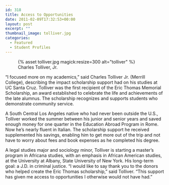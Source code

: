 ```yaml
---
id: 318
title: Access to Opportunities
date: 2011-02-09T17:32:53+00:00
layout: post
excerpt: ""
thumbnail_image: tolliver.jpg
categories:
  - Featured
  - Student Profiles
---
```

<figure class="inline-image right">
{% asset tolliver.jpg magick:resize=300 alt="tolliver" %}<figcaption>Charles Tolliver, Jr.</figcaption></figure>

“I focused more on my academics,” said Charles Tolliver Jr. (Merrill College), describing the impact scholarship support had on his studies at UC Santa Cruz. Tolliver was the first recipient of the Eric Thomas Memorial Scholarship, an award established to celebrate the life and achievements of the late alumnus. The scholarship recognizes and supports students who demonstrate community service.

A South Central Los Angeles native who had never been outside the U.S., Tolliver worked the summer between his junior and senior years and saved enough money for one quarter in the Education Abroad Program in Rome. Now he&#8217;s nearly fluent in Italian. The scholarship support he received supplemented his savings, enabling him to get more out of the trip and not have to worry about fees and book expenses as he completed his degree.

A legal studies major and sociology minor, Tolliver is starting a master’s program in Africana studies, with an emphasis in African American studies, at the University at Albany, State University of New York. His long-term goal: a J.D. in criminal justice. “I would like to say thank you to the donors who helped create the Eric Thomas scholarship,” said Tolliver. “This support has given me access to opportunities I otherwise would not have had.”
